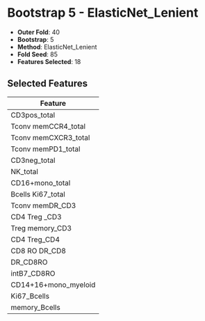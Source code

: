 # Bootstrap 5 - ElasticNet_Lenient

- **Outer Fold**: 40
- **Bootstrap**: 5
- **Method**: ElasticNet_Lenient
- **Fold Seed**: 85
- **Features Selected**: 18

## Selected Features

| Feature |
|---------|
| CD3pos_total |
| Tconv memCCR4_total |
| Tconv memCXCR3_total |
| Tconv memPD1_total |
| CD3neg_total |
| NK_total |
| CD16+mono_total |
| Bcells Ki67_total |
| Tconv memDR_CD3 |
| CD4 Treg _CD3 |
| Treg memory_CD3 |
| CD4 Treg_CD4 |
| CD8 RO DR_CD8 |
| DR_CD8RO |
| intB7_CD8RO |
| CD14+16+mono_myeloid |
| Ki67_Bcells |
| memory_Bcells |
